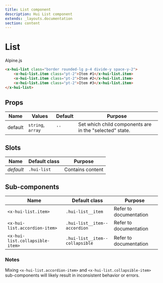 ```yaml
---
title: List component
description: Hui List component
extends: _layouts.documentation
section: content
---
```


# List
<span class="inline-block px-2 bg-gradient-to-br from-orange-500 to-pink-600 rounded-lg font-semibold">Alpine.js</span>

```html
<x-hui-list class="border rounded-lg p-4 divide-y space-y-2">
    <x-hui-list.item class="pt-2">Item #1</x-hui-list.item>
    <x-hui-list.item class="pt-2">Item #2</x-hui-list.item>
    <x-hui-list.item class="pt-2">Item #3</x-hui-list.item>
</x-hui-list>
```

## Props
| Name | Values | Default | Purpose |
|---|---|---|---|
| default | `string`, `array` | `''` | Set which child components are in the "selected" state. |

## Slots
| Name | Default class | Purpose |
|---|---|---|
| _default_ | `.hui-list` | Contains content |

## Sub-components
| Name | Default class | Purpose |
|---|---|---|
| `<x-hui-list.item>` | `.hui-list__item` | Refer to documentation |
| `<x-hui-list.accordion-item>` | `.hui-list__item--accordion` | Refer to documentation |
| `<x-hui-list.collapsible-item>` | `.hui-list__item--collapsible` | Refer to documentation |


### Notes
Mixing `<x-hui-list.accordion-item>` and `<x-hui-list.collapsible-item>` sub-components will likely result in inconsistent behavior or errors.